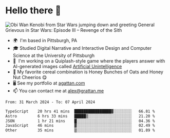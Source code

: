 <!--
**GameDog9988/GameDog9988** is a ✨ _special_ ✨ repository because its `README.md` (this file) appears on your GitHub profile.

Here are some ideas to get you started:

- 🔭 I’m currently working on ...
- 🌱 I’m currently learning ...
- 👯 I’m looking to collaborate on ...
- 🤔 I’m looking for help with ...
- 💬 Ask me about ...
- 📫 How to reach me: ...
- 😄 Pronouns: ...
- ⚡ Fun fact: ...
-->



Hello there 👋
==================================

![Obi Wan Kenobi from Star Wars jumping down and greeting General Grievous in Star Wars: Episode III – Revenge of the Sith](https://github.com/agrattan0820/agrattan0820/assets/51346343/689e56eb-29be-46a5-a079-28ea727b5f7e)


- 🌍  I'm based in Pittsburgh, PA
- 🎓  Studied Digital Narrative and Interactive Design and Computer Science at the University of Pittsburgh
- 👾  I'm working on a Quiplash-style game where the players answer with AI-generated images called [Artificial Unintelligence](https://github.com/agrattan0820/artificial-unintelligence)
- 🥣  My favorite cereal combination is Honey Bunches of Oats and Honey Nut Cheerios 😋
- 🖥️  See my portfolio at [agattan.com](http://agrattan.com/)
- 📫  You can contact me at [alex@grattan.me](mailto:alex@grattan.me)

<!--START_SECTION:waka-->

```txt
From: 31 March 2024 - To: 07 April 2024

TypeScript    20 hrs 41 mins  ████████████████▓░░░░░░░░   66.81 %
Astro         6 hrs 33 mins   █████▒░░░░░░░░░░░░░░░░░░░   21.20 %
JSON          1 hr 21 mins    █░░░░░░░░░░░░░░░░░░░░░░░░   04.36 %
JavaScript    46 mins         ▓░░░░░░░░░░░░░░░░░░░░░░░░   02.49 %
Other         35 mins         ▒░░░░░░░░░░░░░░░░░░░░░░░░   01.89 %
```

<!--END_SECTION:waka-->
